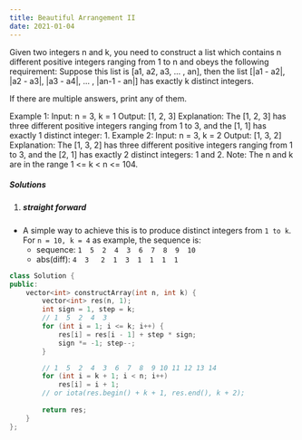 ```yaml
---
title: Beautiful Arrangement II
date: 2021-01-04
---
```

Given two integers n and k, you need to construct a list which contains n different positive integers ranging from 1 to n and obeys the following requirement:
Suppose this list is [a1, a2, a3, ... , an], then the list [|a1 - a2|, |a2 - a3|, |a3 - a4|, ... , |an-1 - an|] has exactly k distinct integers.

If there are multiple answers, print any of them.

Example 1:
Input: n = 3, k = 1
Output: [1, 2, 3]
Explanation: The [1, 2, 3] has three different positive integers ranging from 1 to 3, and the [1, 1] has exactly 1 distinct integer: 1.
Example 2:
Input: n = 3, k = 2
Output: [1, 3, 2]
Explanation: The [1, 3, 2] has three different positive integers ranging from 1 to 3, and the [2, 1] has exactly 2 distinct integers: 1 and 2.
Note:
The n and k are in the range 1 <= k < n <= 104.


##### Solutions

1. ##### straight forward

- A simple way to achieve this is to produce distinct integers from `1 to k`. For `n = 10, k = 4` as example, the sequence is:
    - sequence:     `1  5  2  4  3  6  7  8  9  10`
    - abs(diff):     `4  3   2  1  3  1  1  1  1`


```cpp
class Solution {
public:
    vector<int> constructArray(int n, int k) {
        vector<int> res(n, 1);
        int sign = 1, step = k;
        // 1  5  2  4  3
        for (int i = 1; i <= k; i++) {
            res[i] = res[i - 1] + step * sign;
            sign *= -1; step--;
        }

        // 1  5  2  4  3  6  7  8  9 10 11 12 13 14
        for (int i = k + 1; i < n; i++)
            res[i] = i + 1;
        // or iota(res.begin() + k + 1, res.end(), k + 2);
        
        return res;
    }
};
```